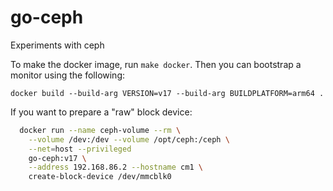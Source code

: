 # go-ceph
Experiments with ceph

To make the docker image, run `make docker`. Then you can bootstrap a monitor using the following:

```
docker build --build-arg VERSION=v17 --build-arg BUILDPLATFORM=arm64 .
```

If you want to prepare a "raw" block device:

```bash
  docker run --name ceph-volume --rm \
    --volume /dev:/dev --volume /opt/ceph:/ceph \
    --net=host --privileged 
    go-ceph:v17 \
    --address 192.168.86.2 --hostname cm1 \
    create-block-device /dev/mmcblk0
```

